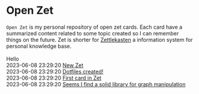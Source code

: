 # Open Zet
`Open Zet` is my personal repository of open zet cards. Each card have a summarized content related to some topic created so I can remember things on the future. Zet is shorter for [Zettlekasten](https://en.wikipedia.org/wiki/Zettelkasten) a information system for personal knowledge base.<br><br>
Hello []()<br> 2023-06-08 23:29:20 [New Zet](/home/runner/work/openzet/openzet/cards/f90a516d-63ae-4142-a7a8-dacc411b6b10/README.md)<br> 2023-06-08 23:29:20 [Dotfiles created!](/home/runner/work/openzet/openzet/cards/f391a61d-f442-43e4-8675-f1e42ff10337/README.md)<br> 2023-06-08 23:29:20 [First card in Zet](/home/runner/work/openzet/openzet/cards/4791ab43-aa44-4a00-af1c-d72814c44462/README.md)<br> 2023-06-08 23:29:20 [Seems I find a solid library for graph manipulation](/home/runner/work/openzet/openzet/cards/46198cb9-6693-4108-bcbf-7f4064cbce01/README.md)<br>
